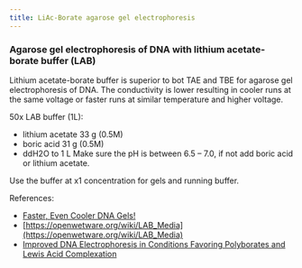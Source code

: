 ```yaml
---
title: LiAc-Borate agarose gel electrophoresis
---
```


### Agarose gel electrophoresis of DNA with lithium acetate-borate buffer (LAB) 

Lithium acetate-borate buffer is superior to bot TAE and TBE for agarose gel electrophoresis of DNA.
The conductivity is lower resulting in cooler runs at the same voltage or faster runs at similar temperature and higher voltage.

50x LAB buffer (1L):
- lithium acetate       33 g   (0.5M)
- boric acid            31 g   (0.5M)
- ddH2O                 to 1 L
Make sure the pH is between 6.5 – 7.0, if not add boric acid or lithium acetate.

Use the buffer at x1 concentration for gels and running buffer.


References:
- [Faster, Even Cooler DNA Gels!](https://bitesizebio.com/25078/faster-even-cooler-dna-gels)
- [https://openwetware.org/wiki/LAB_Media](https://openwetware.org/wiki/LAB_Media)
- [Improved DNA Electrophoresis in Conditions Favoring Polyborates and Lewis Acid Complexation](http://journals.plos.org/plosone/article?id=10.1371/journal.pone.0011318)

